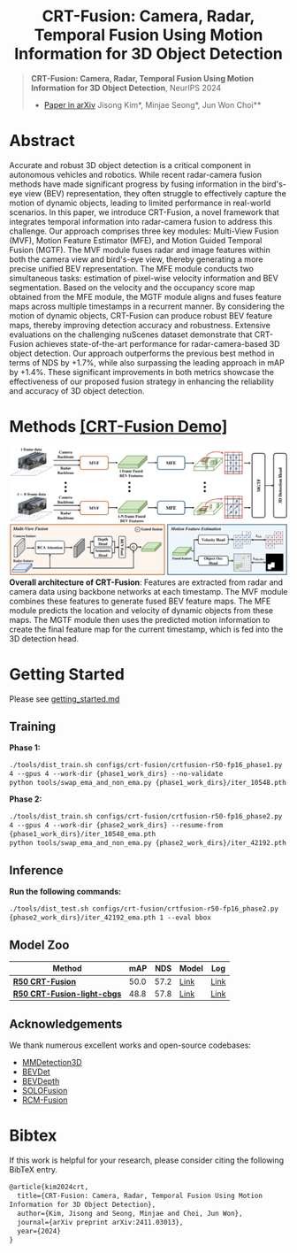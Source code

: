 <div align="center">   
  
# CRT-Fusion: Camera, Radar, Temporal Fusion Using Motion Information for 3D Object Detection
</div>


> **CRT-Fusion: Camera, Radar, Temporal Fusion Using Motion Information for 3D Object Detection**, NeurIPS 2024
> - [Paper in arXiv](https://arxiv.org/pdf/2411.03013)
> Jisong Kim*, Minjae Seong*, Jun Won Choi**


# Abstract
Accurate and robust 3D object detection is a critical component in autonomous vehicles and robotics. While recent radar-camera fusion methods have made significant progress by fusing information in the bird's-eye view (BEV) representation, they often struggle to effectively capture the motion of dynamic objects, leading to limited performance in real-world scenarios. In this paper, we introduce CRT-Fusion, a novel framework that integrates temporal information into radar-camera fusion to address this challenge. Our approach comprises three key modules: Multi-View Fusion (MVF), Motion Feature Estimator (MFE), and Motion Guided Temporal Fusion (MGTF). The MVF module fuses radar and image features within both the camera view and bird's-eye view, thereby generating a more precise unified BEV representation. The MFE module conducts two simultaneous tasks: estimation of pixel-wise velocity information and BEV segmentation. Based on the velocity and the occupancy score map obtained from the MFE module, the MGTF module aligns and fuses feature maps across multiple timestamps in a recurrent manner. By considering the motion of dynamic objects, CRT-Fusion can produce robust BEV feature maps, thereby improving detection accuracy and robustness. Extensive evaluations on the challenging nuScenes dataset demonstrate that CRT-Fusion achieves state-of-the-art performance for radar-camera-based 3D object detection. Our approach outperforms the previous best method in terms of NDS by +1.7%, while also surpassing the leading approach in mAP by +1.4%. These significant improvements in both metrics showcase the effectiveness of our proposed fusion strategy in enhancing the reliability and accuracy of 3D object detection. 


<h1>Methods <a href="https://youtube.com/shorts/BvfSRl9MKnw" target="_blank">[CRT-Fusion Demo]</a></h1>

![method](./figs/CRT-Fusion_overall.png "model arch")
**Overall architecture of CRT-Fusion**: Features are extracted from radar and camera data using backbone networks at each timestamp. The MVF module combines these features to generate fused BEV feature maps. The MFE module predicts the location and velocity of dynamic objects from these maps. The MGTF module then uses the predicted motion information to create the final feature map for the current timestamp, which is fed into the 3D detection head.


# Getting Started
Please see [getting_started.md](docs/getting_started.md)


## Training
**Phase 1:**
```shell
./tools/dist_train.sh configs/crt-fusion/crtfusion-r50-fp16_phase1.py 4 --gpus 4 --work-dir {phase1_work_dirs} --no-validate
python tools/swap_ema_and_non_ema.py {phase1_work_dirs}/iter_10548.pth
```
**Phase 2:**
```shell
./tools/dist_train.sh configs/crt-fusion/crtfusion-r50-fp16_phase2.py 4 --gpus 4 --work-dir {phase2_work_dirs} --resume-from {phase1_work_dirs}/iter_10548_ema.pth
python tools/swap_ema_and_non_ema.py {phase2_work_dirs}/iter_42192.pth
```

## Inference
**Run the following commands:**
```shell
./tools/dist_test.sh configs/crt-fusion/crtfusion-r50-fp16_phase2.py {phase2_work_dirs}/iter_42192_ema.pth 1 --eval bbox
```

## Model Zoo
|Method|mAP|NDS|Model|Log
|-|-|-|-|-|
|[**R50 CRT-Fusion**](configs/crt-fusion/crtfusion-r50-fp16_phase2.py)|50.0|57.2|[Link](https://github.com/Divadi/SOLOFusion/releases/download/v0.1.0/r50-shortonly-fp16_ema.pth)|[Link](https://github.com/Divadi/SOLOFusion/releases/download/v0.1.0/r50-shortonly-fp16.log)
|[**R50 CRT-Fusion-light-cbgs**](configs/crt-fusion/crtfusion-r50-fp16_phase2_light_cbgs.py)|48.8|57.8|[Link](https://github.com/Divadi/SOLOFusion/releases/download/v0.1.0/r50-longonly-fp16_phase2_ema.pth)|[Link](https://github.com/Divadi/SOLOFusion/releases/download/v0.1.0/r50-longonly-fp16_phase2.log)


## Acknowledgements
We thank numerous excellent works and open-source codebases:
- [MMDetection3D](https://github.com/open-mmlab/mmdetection3d)
- [BEVDet](https://github.com/HuangJunJie2017/BEVDet)
- [BEVDepth](https://github.com/Megvii-BaseDetection/BEVDepth)
- [SOLOFusion](https://github.com/Divadi/SOLOFusion)
- [RCM-Fusion](https://github.com/mjseong0414/RCM-Fusion)


# Bibtex
If this work is helpful for your research, please consider citing the following BibTeX entry.

```
@article{kim2024crt,
  title={CRT-Fusion: Camera, Radar, Temporal Fusion Using Motion Information for 3D Object Detection},
  author={Kim, Jisong and Seong, Minjae and Choi, Jun Won},
  journal={arXiv preprint arXiv:2411.03013},
  year={2024}
}
```
